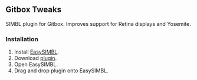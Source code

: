 ## Gitbox Tweaks

SIMBL plugin for Gitbox. Improves support for Retina displays and Yosemite.

### Installation

1. Install [EasySIMBL][].
2. Download [plugin][Plugin].
3. Open EasySIMBL.
4. Drag and drop plugin onto EasySIMBL.

[EasySIMBL]: https://github.com/norio-nomura/EasySIMBL
[Plugin]: https://github.com/antons/Gitbox-Tweaks/releases/latest